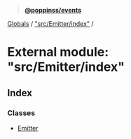 > **[@poppinss/events](../README.md)**

[Globals](../README.md) / ["src/Emitter/index"](_src_emitter_index_.md) /

# External module: "src/Emitter/index"

## Index

### Classes

* [Emitter](../classes/_src_emitter_index_.emitter.md)